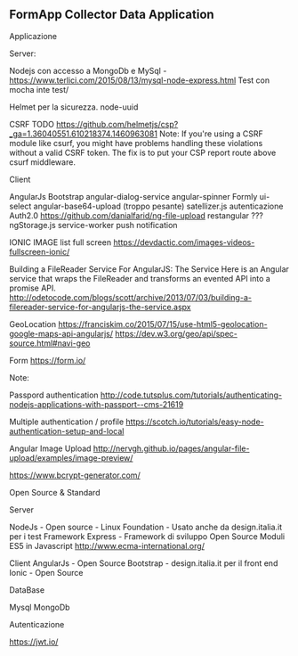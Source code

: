 ## FormApp Collector Data Application

Applicazione 


Server:

Nodejs con accesso a 
MongoDb e 
MySql - https://www.terlici.com/2015/08/13/mysql-node-express.html
Test con mocha inte test/

Helmet per la sicurezza. node-uuid

CSRF TODO
https://github.com/helmetjs/csp?_ga=1.36040551.610218374.1460963081
Note: If you're using a CSRF module like csurf, you might have problems handling these violations without a valid CSRF token. The fix is to put your CSP report route above csurf middleware.


Client

AngularJs
Bootstrap 
angular-dialog-service
angular-spinner
Formly ui-select angular-base64-upload (troppo pesante)
satellizer.js autenticazione Auth2.0
https://github.com/danialfarid/ng-file-upload
restangular ???
ngStorage.js
service-worker
push notification

IONIC IMAGE list full screen
https://devdactic.com/images-videos-fullscreen-ionic/

Building a FileReader Service For AngularJS: The Service
Here is an Angular service that wraps the FileReader and transforms an evented API into a promise API.
http://odetocode.com/blogs/scott/archive/2013/07/03/building-a-filereader-service-for-angularjs-the-service.aspx

GeoLocation
https://franciskim.co/2015/07/15/use-html5-geolocation-google-maps-api-angularjs/
https://dev.w3.org/geo/api/spec-source.html#navi-geo


Form
https://form.io/

Note:

Passpord authentication
http://code.tutsplus.com/tutorials/authenticating-nodejs-applications-with-passport--cms-21619

Multiple authentication / profile
https://scotch.io/tutorials/easy-node-authentication-setup-and-local


Angular Image Upload 
http://nervgh.github.io/pages/angular-file-upload/examples/image-preview/


https://www.bcrypt-generator.com/

Open Source & Standard

Server

NodeJs - Open source - Linux Foundation - Usato anche da design.italia.it per i test
Framework Express - Framework di sviluppo Open Source
Moduli ES5 in Javascript http://www.ecma-international.org/

Client
AngularJs - Open Source
Bootstrap - design.italia.it per il front end
Ionic - Open Source

DataBase

Mysql
MongoDb

Autenticazione

https://jwt.io/